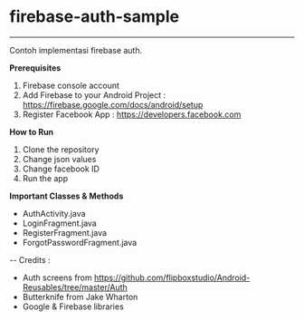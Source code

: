 # firebase-auth-sample
----
Contoh implementasi firebase auth.

**Prerequisites**

1. Firebase console account
2. Add Firebase to your Android Project : https://firebase.google.com/docs/android/setup
3. Register Facebook App : https://developers.facebook.com


**How to Run**

1. Clone the repository
2. Change json values
3. Change facebook ID
4. Run the app


**Important Classes & Methods**

* AuthActivity.java
* LoginFragment.java
* RegisterFragment.java
* ForgotPasswordFragment.java



--
Credits :

* Auth screens from https://github.com/flipboxstudio/Android-Reusables/tree/master/Auth
* Butterknife from Jake Wharton
* Google & Firebase libraries